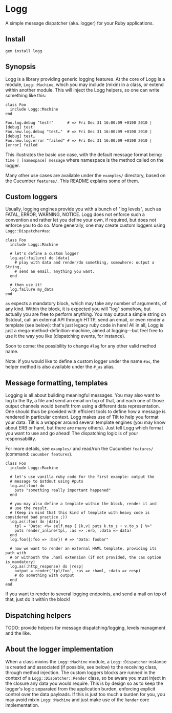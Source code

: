 # Logg

A simple message dispatcher (aka. logger) for your Ruby applications.

## Install

    gem install logg

## Synopsis

Logg is a library providing generic logging features. At the core of Logg is a module, `Logg::Machine`, which you may include (mixin) in a class, or extend within another module. This will inject the Logg helpers, so one can write something like this:

    class Foo
      include Logg::Machine
    end

    Foo.log.debug "test!"      # => Fri Dec 31 16:00:09 +0100 2010 | [debug] test!
    Foo.new.log.debug "test…"  # => Fri Dec 31 16:00:09 +0100 2010 | [debug] test…
    Foo.new.log.error "failed" # => Fri Dec 31 16:00:09 +0100 2010 | [error] failed

This illustrates the basic use case, with the default message format being: `time | [namespace] message` where namespace is the method called on the logger.

Many other use cases are available under the `examples/` directory, based on the Cucumber `features/`. This README explains some of them.

## Custom loggers

Usually, logging engines provide you with a bunch of "log levels", such as FATAL, ERROR, WARNING, NOTICE. Logg does not enforce such a convention and rather let you define your own, if required, but does not enforce you to do so. More generally, one may create custom loggers using `Logg::Dispatcher#as`:

    class Foo
      include Logg::Machine

      # let's define a custom logger
      log.as(:failure) do |data|
        # play with data and render/do something, somewhere: output a String,
        # send an email, anything you want.
      end

      # then use it!
      log.failure my_data
    end

`as` expects a mandatory block, which may take any number of arguments, of any kind. Within the block, it is expected you will "log" somehow, but actually you are free to perform anything. You may output a simple string on $stdout, call an external API through HTTP, send an email, or even render a template (see below): that's just legacy ruby code in here! All in all, Logg is just a mega-method-definition-machine, aimed at logging—but feel free to use it the way you like (dispatching events, for instance).

Soon to come: the possibility to change `#log` for any other valid method name.

Note: if you would like to define a custom logger under the name `#as`, the helper method is also available under the `#_as` alias.

## Message formatting, templates

Logging is all about building meaningful messages. You may also want to log to the tty, a file and send an email on top of that, and each one of those output channels would benefit from using a different data representation. One should thus be provided with efficient tools to define how a message is rendered in particular context. Logg makes use of Tilt to help you format your data. Tilt is a wrapper around several template engines (you may know about ERB or haml, but there are many others). Just tell Logg which format you want to use and go ahead! The dispatching logic is of your responsability.

For more details, see `examples/` and read/run the Cucumber `features/` (command: `cucumber features`).

    class Foo
      include Logg::Machine

      # let's use vanilla ruby code for the first example: output the
      # message to $stdout using #puts
      log.as(:foo) do
        puts "something really important happened"
      end

      # you may also define a template within the block, render it and
      # use the result.
      # (Keep in mind that this kind of template with heavy code is considered bad practice ;))
      log.as(:foo) do |data|
        tpl = "Data: <%= self.map { |k,v| puts k.to_s + v.to_s } %>"
        puts render_inline(tpl, :as => :erb, :data => data)
      end
      log.foo({:foo => :bar}) # => "Data: foobar"

      # now we want to render an external HAML template, providing its path with
      # or withouth the .haml extension (if not provided, the :as option is mandatory)
      log.as(:http_response) do |resp|
        output = render('tpl/foo', :as => :haml, :data => resp)
        # do something with output
      end
    end

If you want to render to several logging endpoints, and send a mail on top of that, just do it within the block!

## Dispatching helpers

TODO: provide helpers for message dispatching/logging, levels managment and the like.

## About the logger implementation

When a class mixins the `Logg::Machine` module, a `Logg::Dispatcher` instance is created and associated (if possible, see below) to the receiving class, through method injection. The custom loggers blocks are runned in the context of a `Logg::Dispatcher::Render` class, so be aware you must inject in the closure any data you would require. This is by design so as to keep the logger's logic separated from the application burden, enforcing explicit control over the data payloads. If this is just too much a burden for you, you may avoid mixin `Logg::Machine` and just make use of the `Render` core implementation.
